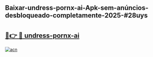 ## Baixar-undress-pornx-ai-Apk-sem-anúncios-desbloqueado-completamente-2025-#28uys

# <h2><a href="https://ainizakaria.my?title=undress-pornx-ai&ref=20M">🔗👉 🔴 undress-pornx-ai</a></h2>

[![acn](https://github.com/user-attachments/assets/0f9c940e-d8b0-45ae-aac7-cd30a18b3e1c)](https://ainizakaria.my?title=undress-pornx-ai&ref=20M)

